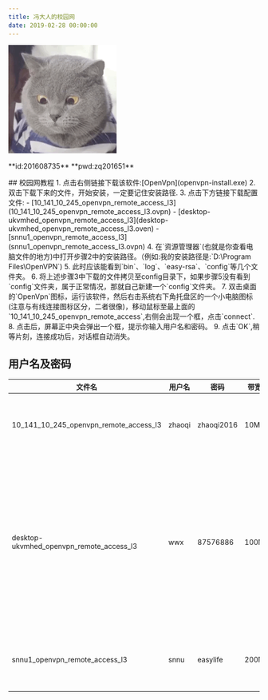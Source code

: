 ```yaml
---
title: 冯大人的校园网
date: 2019-02-28 00:00:00
---
```

![](pic1.gif)

<div class="note warning"><p>**id:201608735**
**pwd:zq201651**</p></div>
## 校园网教程
1. 点击右侧链接下载该软件:[OpenVpn](openvpn-install.exe)
2. 双击下载下来的文件，开始安装，一定要记住安装路径.
3. 点击下方链接下载配置文件:
	- [10_141_10_245_openvpn_remote_access_l3](10_141_10_245_openvpn_remote_access_l3.ovpn)
	- [desktop-ukvmhed_openvpn_remote_access_l3](desktop-ukvmhed_openvpn_remote_access_l3.oven)
	- [snnu1_openvpn_remote_access_l3](snnu1_openvpn_remote_access_l3.ovpn)
4. 在`资源管理器`(也就是你查看电脑文件的地方)中打开步骤2中的安装路径。（例如:我的安装路径是:`D:\Program Files\OpenVPN`)
5. 此时应该能看到`bin`、`log`、`easy-rsa`、`config`等几个文件夹。
6. 将上述步骤3中下载的文件拷贝至config目录下，如果步骤5没有看到`config`文件夹，属于正常情况，那就自己新建一个`config`文件夹。
7. 双击桌面的`OpenVpn`图标，运行该软件，然后右击系统右下角托盘区的一个小电脑图标(注意与有线连接图标区分，二者很像)，移动鼠标至最上面的`10_141_10_245_openvpn_remote_access`,右侧会出现一个框，点击`connect`.
8. 点击后，屏幕正中央会弹出一个框，提示你输入用户名和密码。
9. 点击`OK`,稍等片刻，连接成功后，对话框自动消失。

## 用户名及密码
| 文件名 | 用户名 | 密码 | 带宽|备注|
| ------ | ------ | ------ | --- | :--: |
| 10_141_10_245_openvpn_remote_access_l3| zhaoqi | zhaoqi2016 |10M|阿里云学生机，网速略慢|
|desktop-ukvmhed_openvpn_remote_access_l3| wwx|87576886|100M|(强力推荐)比较稳定，上网稳定(这几天好像没开电脑,得等几天)|
|snnu1_openvpn_remote_access_l3|snnu|easylife|200M|延时高，下载快，上网慢|


